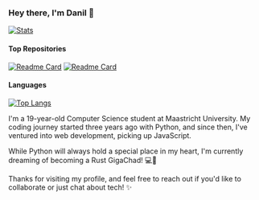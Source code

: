 ### Hey there, I'm Danil 👋

[![Stats](github-readme-stats-nu-neon-17.vercel.app/api?username=ProcrastinatorMuffin&show_icons=true&theme=onedark)](https://github.com/ProcrastinatorMuffin/github-readme-stats)

#### Top Repositories
[![Readme Card](github-readme-stats-nu-neon-17.vercel.app/api/pin/?username=ProcrastinatorMuffin&repo=VUE-health-app)](https://github.com/ProcrastinatorMuffin/VUE-health-app)
[![Readme Card](github-readme-stats-nu-neon-17.vercel.app/api/pin/?username=ProcrastinatorMuffin&repo=NextJS-Online-Library)](https://github.com/ProcrastinatorMuffin/NextJS-Online-Library)

#### Languages
[![Top Langs](github-readme-stats-nu-neon-17.vercel.app/api/top-langs/?username=ProcrastinatorMuffin)](https://github.com/anuraghazra/github-readme-stats)

<!--Introduction-->
I'm a 19-year-old Computer Science student at Maastricht University. My coding journey started three years ago with Python, and since then, I've ventured into web development, picking up JavaScript.

While Python will always hold a special place in my heart, I'm currently dreaming of becoming a Rust GigaChad! 💻🦀 

Thanks for visiting my profile, and feel free to reach out if you'd like to collaborate or just chat about tech! ✨
